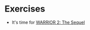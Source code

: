 # Exercises

* It's time for [WARRIOR 2: The Sequel](https://github.com/ccs-fall-2023/exercises/blob/main/js-oop-warrior/WARRIOR2.md)
